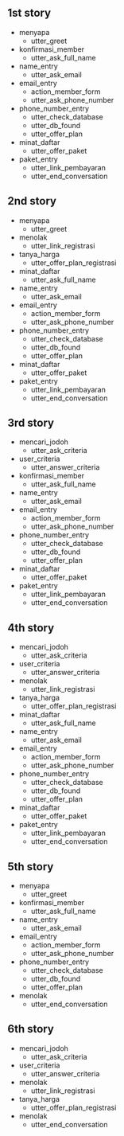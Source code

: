 ## 1st story
* menyapa
  - utter_greet
* konfirmasi_member
  - utter_ask_full_name
* name_entry
  - utter_ask_email
* email_entry
  - action_member_form
  - utter_ask_phone_number
* phone_number_entry
  - utter_check_database
  - utter_db_found
  - utter_offer_plan
* minat_daftar
  - utter_offer_paket
* paket_entry
  - utter_link_pembayaran
  - utter_end_conversation

## 2nd story
* menyapa
  - utter_greet
* menolak
  - utter_link_registrasi
* tanya_harga
  - utter_offer_plan_registrasi
* minat_daftar
  - utter_ask_full_name
* name_entry
  - utter_ask_email
* email_entry
  - action_member_form
  - utter_ask_phone_number
* phone_number_entry
  - utter_check_database
  - utter_db_found
  - utter_offer_plan
* minat_daftar
  - utter_offer_paket
* paket_entry
  - utter_link_pembayaran
  - utter_end_conversation

## 3rd story
* mencari_jodoh
  - utter_ask_criteria
* user_criteria
  - utter_answer_criteria
* konfirmasi_member
  - utter_ask_full_name
* name_entry
  - utter_ask_email
* email_entry
  - action_member_form
  - utter_ask_phone_number
* phone_number_entry
  - utter_check_database
  - utter_db_found
  - utter_offer_plan
* minat_daftar
  - utter_offer_paket
* paket_entry
  - utter_link_pembayaran
  - utter_end_conversation

## 4th story 
* mencari_jodoh
  - utter_ask_criteria
* user_criteria
  - utter_answer_criteria
* menolak
  - utter_link_registrasi
* tanya_harga
  - utter_offer_plan_registrasi
* minat_daftar
  - utter_ask_full_name
* name_entry
  - utter_ask_email
* email_entry
  - action_member_form
  - utter_ask_phone_number
* phone_number_entry
  - utter_check_database
  - utter_db_found
  - utter_offer_plan
* minat_daftar
  - utter_offer_paket
* paket_entry
  - utter_link_pembayaran
  - utter_end_conversation

## 5th story
* menyapa
  - utter_greet
* konfirmasi_member
  - utter_ask_full_name
* name_entry
  - utter_ask_email
* email_entry
  - action_member_form
  - utter_ask_phone_number
* phone_number_entry
  - utter_check_database
  - utter_db_found
  - utter_offer_plan
* menolak
  - utter_end_conversation

## 6th story 
* mencari_jodoh
  - utter_ask_criteria
* user_criteria
  - utter_answer_criteria
* menolak
  - utter_link_registrasi
* tanya_harga
  - utter_offer_plan_registrasi
* menolak
  - utter_end_conversation



